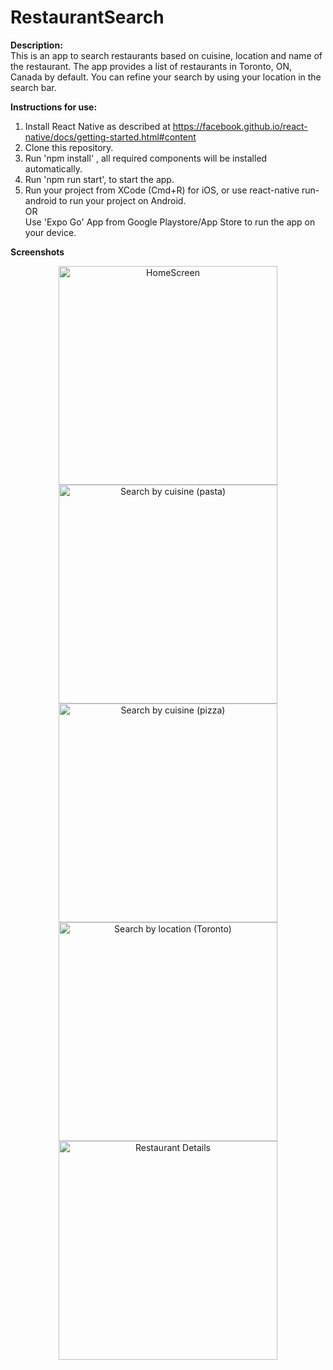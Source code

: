 # RestaurantSearch
<b>Description:</b>
<br>
This is an app to search restaurants based on cuisine, location and name of the restaurant.
The app provides a list of restaurants in Toronto, ON, Canada by default. You can refine your search by using your location in the search bar.

<b>Instructions for use:</b>
<br>
1. Install React Native as described at https://facebook.github.io/react-native/docs/getting-started.html#content
2. Clone this repository.
3. Run 'npm install' , all required components will be installed automatically.
4. Run 'npm run start', to start the app.
5. Run your project from XCode (Cmd+R) for iOS, or use react-native run-android to run your project on Android.
    <br>
    OR
    <br>
   Use 'Expo Go' App from Google Playstore/App Store to run the app on your device.
   
<b>Screenshots</b>
<p align="center">
  <img src="https://github.com/Bhavneetkaurkaberwal/RestaurantSearch/blob/master/screenshots/HomeScreen.jpg" width="350" title="HomeScreen">
  <img src="https://github.com/Bhavneetkaurkaberwal/RestaurantSearch/blob/master/screenshots/SearchByCuisine(Pasta).jpg" width="350" title="Search by cuisine (pasta)">
  <img src="https://github.com/Bhavneetkaurkaberwal/RestaurantSearch/blob/master/screenshots/SearchByCuisine(Pizza).jpg" width="350" title="Search by cuisine (pizza)">
  <img src="https://github.com/Bhavneetkaurkaberwal/RestaurantSearch/blob/master/screenshots/SearchByLocation(Toronto).jpg" width="350" title="Search by location (Toronto)">
  <img src="https://github.com/Bhavneetkaurkaberwal/RestaurantSearch/blob/master/screenshots/RestaurantDetails.jpg" width="350" title="Restaurant Details">  
</p>


